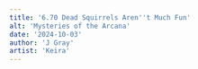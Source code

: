 ```yaml
---
title: '6.70 Dead Squirrels Aren''t Much Fun'
alt: 'Mysteries of the Arcana'
date: '2024-10-03'
author: 'J Gray'
artist: 'Keira'
---
```


